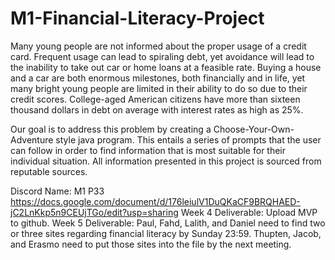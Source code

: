 # M1-Financial-Literacy-Project
  Many young people are not informed about the proper usage of a credit card. Frequent usage can lead to spiraling debt, yet avoidance will lead to the inability to take out car or home loans at a feasible rate. Buying a house and a car are both enormous milestones, both financially and in life, yet many bright young people are limited in their ability to do so due to their credit scores. College-aged American citizens have more than sixteen thousand dollars in debt on average with interest rates as high as 25%. 
  
  
  
  
  
   Our goal is to address this problem by creating a Choose-Your-Own-Adventure style java program. This entails a series of prompts that the user can follow in order to find information that is most suitable for their individual situation. All information presented in this project is sourced from reputable sources.
  
  
  
  
  
  Discord Name: M1 P33
  https://docs.google.com/document/d/176leiulV1DuQKaCF9BRQHAED-jC2LnKkp5n9CEUjTGo/edit?usp=sharing 
  Week 4 Deliverable: Upload MVP to github.
  Week 5 Deliverable: Paul, Fahd, Lalith, and Daniel need to find two or three sites regarding financial literacy by Sunday 23:59. Thupten, Jacob, and Erasmo need to put those sites into the file by the next meeting.
